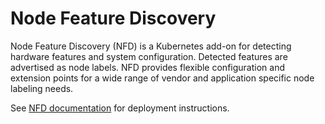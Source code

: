 # Node Feature Discovery

Node Feature Discovery (NFD) is a Kubernetes add-on for detecting hardware
features and system configuration. Detected features are advertised as node
labels. NFD provides flexible configuration and extension points for a wide
range of vendor and application specific node labeling needs.

See
[NFD documentation](https://kubernetes-sigs.github.io/node-feature-discovery/v0.11/get-started/deployment-and-usage.html#deployment-with-helm)
for deployment instructions.
